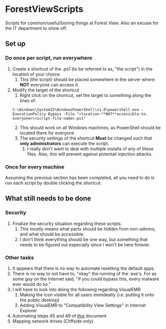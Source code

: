 # ForestViewScripts
Scripts for common/useful/boring things at Forest View. Also an excuse for the IT department to show off.
## Set up
### Do once per script, run everywhere
1. Create a shortcut of the .ps1 (to be referred to as, "the script") in the location of your choice.
    1. This (the script) should be placed somewhere in the server where **NOT** everyone can access it.
2. Modify the target of the shortcut
    1. Right click on the shortcut, set the target to something along the lines of:
    ```
    C:\Windows\System32\WindowsPowerShell\v1.0\powershell.exe -ExecutionPolicy Bypass -File "<location-**NOT**accessible-to-everyone>\<script-file-name>.ps1"
    ```
    2. This should work on all Windows machines, as PowerShell should be located there for everyone
    3. The security settings of the shortcut **Must** be changed such that **only administrators** can execute the script.
        1. I really don't want to deal with multiple installs of any of these files. Also, this will prevent against potentail injection attacks.
### Once for every machine
Assuming the previous section has been completed, all you need to do is run each script by double clicking the shortcut.

## What still needs to be done
### Security
1. Finalize the security situation regarding these scripts.
    1. This mostly means what parts should be hidden from non-admins, and what should be accessible.
    2. I don't think everything should be one way, but something that needs to be figured out especially since I won't be here forever.
### Other tasks
1. It appears that there is no way to automate resetting the default apps.
2. There is no way to not have to, "okay" the running of the .exe's. For as some guy on the Internet said, "If you could bypass this, every malware ever would do so."
3. I will have to look into doing the following regarding VisualEMR
    1. Making the icon visible for all users immideatly (i.e. putting it onto the public desktop)
    2. Adding VisualEMR to “Compatibility View Settings" in Internet Explorer
4. Automating steps 45 and 49 of [this](https://docs.google.com/document/d/1zjRuDJZ9edF4uzdXzuZWPIB-RvldM5An2VRJ51vOpL4/edit?usp=sharing) document
5. Mapping network drives (Cliffside only)
